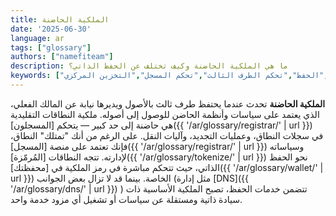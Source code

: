```yaml
---
title: الملكية الحاضنة
date: '2025-06-30'
language: ar
tags: ["glossary"]
authors: ["namefiteam"]
description: ما هي الملكية الحاضنة وكيف تختلف عن الحفظ الذاتي؟
keywords: ["الملكية الحاضنة","الحفظ","تحكم الطرف الثالث","تحكم المسجل","التخزين المركزي"]
---
```


**الملكية الحاضنة** تحدث عندما يحتفظ طرف ثالث بالأصول ويديرها نيابة عن المالك الفعلي، الذي يعتمد على سياسات وأنظمة الحاضن للوصول إلى أصوله. ملكية النطاقات التقليدية هي حاضنة إلى حد كبير — يتحكم [المسجلون]({{ '/ar/glossary/registrar/' | url }}) في سجلات النطاق، وعمليات التجديد، وآليات النقل. على الرغم من أنك "تمتلك" النطاق، فإنك تعتمد على منصة [المسجل]({{ '/ar/glossary/registrar/' | url }}) وسياساته لإدارته. تتجه النطاقات [المُرمّزة]({{ '/ar/glossary/tokenize/' | url }}) نحو الحفظ الذاتي، حيث تتحكم مباشرة في رمز الملكية في [محفظتك]({{ '/ar/glossary/wallet/' | url }}) الخاصة. بينما قد لا تزال بعض الجوانب (مثل إدارة [DNS]({{ '/ar/glossary/dns/' | url }}) ) تتضمن خدمات الحفظ، تصبح الملكية الأساسية ذات سيادة ذاتية ومستقلة عن سياسات أو تشغيل أي مزود خدمة واحد.